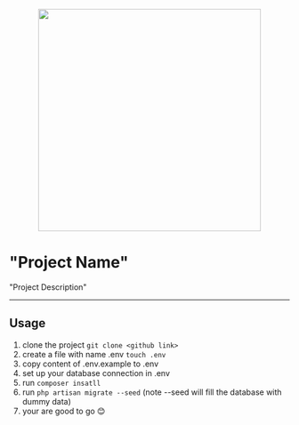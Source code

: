 <p align="center"><a href="https://laravel.com" target="_blank"><img src="https://raw.githubusercontent.com/laravel/art/master/logo-lockup/5%20SVG/2%20CMYK/1%20Full%20Color/laravel-logolockup-cmyk-red.svg" width="400"></a></p>


# "Project Name"
"Project Description"



---

## Usage

1. clone the project `git clone <github link>`
2. create a file with name .env `touch .env`
3. copy content of .env.example to .env
4. set up your database connection in .env
5. run `composer insatll`
6. run `php artisan migrate --seed` (note --seed will fill the database with dummy data)
7.  your are good to go 😊





